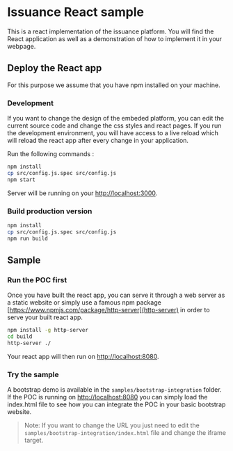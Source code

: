 # Issuance React sample

This is a react implementation of the issuance platform. You will find the React application as well as a demonstration of how to implement it in your webpage.

## Deploy the React app

For this purpose we assume that you have npm installed on your machine.

### Development

If you want to change the design of the embeded platform, you can edit the current source code and change the css styles and react pages. If you run the development environment, you will have access to a live reload which will reload the react app after every change in your application.

Run the following commands :

```bash
npm install
cp src/config.js.spec src/config.js
npm start
```

Server will be running on your [http://localhost:3000](localhost).

### Build production version

```bash
npm install
cp src/config.js.spec src/config.js
npm run build
```

## Sample

### Run the POC first

Once you have built the react app, you can serve it through a web server as a static website or simply use a famous npm package [https://www.npmjs.com/package/http-server](http-server) in order to serve your built react app.

```bash
npm install -g http-server
cd build
http-server ./
```

Your react app will then run on [http://localhost:8080](http://localhost:8080).

### Try the sample

A bootstrap demo is available in the `samples/bootstrap-integration` folder. If the POC is running on [http://localhost:8080](http://localhost:8080) you can simply load the index.html file to see how you can integrate the POC in your basic bootstrap website.

> Note: If you want to change the URL you just need to edit the `samples/bootstrap-integration/index.html` file and change the iframe target.


